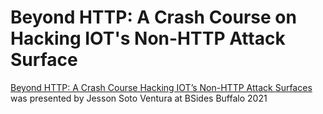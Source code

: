 # Beyond HTTP: A Crash Course on Hacking IOT's Non-HTTP Attack Surface

[Beyond HTTP: A Crash Course Hacking IOT’s Non-HTTP Attack Surfaces](https://www.youtube.com/watch?v=5_tWvbeOs-A) was presented by Jesson Soto Ventura at BSides Buffalo 2021
